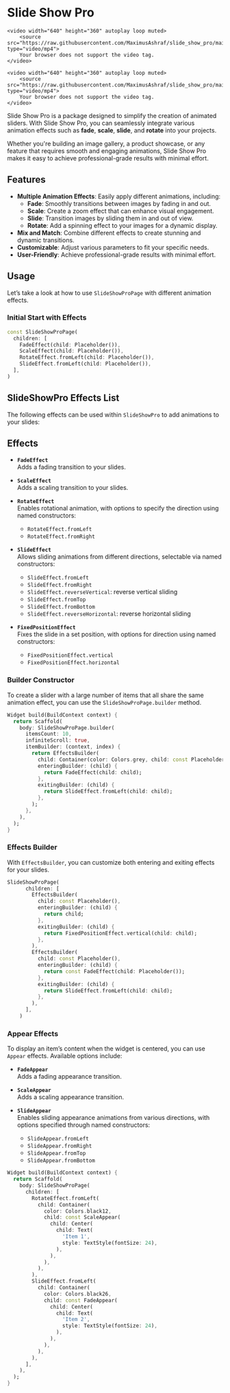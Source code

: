 # Slide Show Pro
    <video width="640" height="360" autoplay loop muted>
        <source src="https://raw.githubusercontent.com/MaximusAshraf/slide_show_pro/main/videos/slide_show_pro_demo_1.mp4" type="video/mp4">
        Your browser does not support the video tag.
    </video>
    
    <video width="640" height="360" autoplay loop muted>
        <source src="https://raw.githubusercontent.com/MaximusAshraf/slide_show_pro/main/videos/slide_show_pro_demo_2.mp4" type="video/mp4">
        Your browser does not support the video tag.
    </video>
Slide Show Pro is a package designed to simplify the creation of animated sliders. With Slide Show Pro, you can seamlessly integrate various animation effects such as **fade**, **scale**, **slide**, and **rotate** into your projects.

Whether you're building an image gallery, a product showcase, or any feature that requires smooth and engaging animations, Slide Show Pro makes it easy to achieve professional-grade results with minimal effort.

## Features

- **Multiple Animation Effects**: Easily apply different animations, including:
    - **Fade**: Smoothly transitions between images by fading in and out.
    - **Scale**: Create a zoom effect that can enhance visual engagement.
    - **Slide**: Transition images by sliding them in and out of view.
    - **Rotate**: Add a spinning effect to your images for a dynamic display.
- **Mix and Match**: Combine different effects to create stunning and dynamic transitions.
- **Customizable**: Adjust various parameters to fit your specific needs.
- **User-Friendly**: Achieve professional-grade results with minimal effort.

## Usage

Let’s take a look at how to use `SlideShowProPage` with different animation effects.

### Initial Start with Effects

```dart
const SlideShowProPage(
  children: [
    FadeEffect(child: Placeholder()),
    ScaleEffect(child: Placeholder()),
    RotateEffect.fromLeft(child: Placeholder()),
    SlideEffect.fromLeft(child: Placeholder()),
  ],
)
```

## SlideShowPro Effects List

The following effects can be used within `SlideShowPro` to add animations to your slides:

## Effects

- **`FadeEffect`**  
  Adds a fading transition to your slides.

- **`ScaleEffect`**  
  Adds a scaling transition to your slides.

- **`RotateEffect`**  
  Enables rotational animation, with options to specify the direction using named constructors:
  - `RotateEffect.fromLeft`
  - `RotateEffect.fromRight`

- **`SlideEffect`**  
  Allows sliding animations from different directions, selectable via named constructors:
  - `SlideEffect.fromLeft`
  - `SlideEffect.fromRight`
  - `SlideEffect.reverseVertical`: reverse vertical sliding
  - `SlideEffect.fromTop`
  - `SlideEffect.fromBottom`
  - `SlideEffect.reverseHorizontal`: reverse horizontal sliding

- **`FixedPositionEffect`**  
  Fixes the slide in a set position, with options for direction using named constructors:
  - `FixedPositionEffect.vertical`
  - `FixedPositionEffect.horizontal`

### Builder Constructor

To create a slider with a large number of items that all share the same animation effect, you can use the `SlideShowProPage.builder` method.

```dart
Widget build(BuildContext context) {
  return Scaffold(
    body: SlideShowProPage.builder(
      itemsCount: 10,
      infiniteScroll: true,
      itemBuilder: (context, index) {
        return EffectsBuilder(
          child: Container(color: Colors.grey, child: const Placeholder()),
          enteringBuilder: (child) {
            return FadeEffect(child: child);
          },
          exitingBuilder: (child) {
            return SlideEffect.fromLeft(child: child);
          },
        );
      },
    ),
  );
}
```

### Effects Builder

With `EffectsBuilder`, you can customize both entering and exiting effects for your slides.

```dart
SlideShowProPage(
      children: [
        EffectsBuilder(
          child: const Placeholder(),
          enteringBuilder: (child) {
            return child;
          },
          exitingBuilder: (child) {
            return FixedPositionEffect.vertical(child: child);
          },
        ),
        EffectsBuilder(
          child: const Placeholder(),
          enteringBuilder: (child) {
            return const FadeEffect(child: Placeholder());
          },
          exitingBuilder: (child) {
            return SlideEffect.fromLeft(child: child);
          },
        ),
      ],
    )
```

### Appear Effects

To display an item’s content when the widget is centered, you can use `Appear` effects. Available options include:

- **`FadeAppear`**  
  Adds a fading appearance transition.

- **`ScaleAppear`**  
  Adds a scaling appearance transition.

- **`SlideAppear`**  
  Enables sliding appearance animations from various directions, with options specified through named constructors:
  - `SlideAppear.fromLeft`
  - `SlideAppear.fromRight`
  - `SlideAppear.fromTop`
  - `SlideAppear.fromBottom`

```dart
Widget build(BuildContext context) {
  return Scaffold(
    body: SlideShowProPage(
      children: [
        RotateEffect.fromLeft(
          child: Container(
            color: Colors.black12,
            child: const ScaleAppear(
              child: Center(
                child: Text(
                  'Item 1',
                  style: TextStyle(fontSize: 24),
                ),
              ),
            ),
          ),
        ),
        SlideEffect.fromLeft(
          child: Container(
            color: Colors.black26,
            child: const FadeAppear(
              child: Center(
                child: Text(
                  'Item 2',
                  style: TextStyle(fontSize: 24),
                ),
              ),
            ),
          ),
        ),
      ],
    ),
  );
}
```